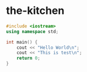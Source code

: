 # the-kitchen

```C++
#include <iostream>
using namespace std;

int main() {
    cout << "Hello World\n";
    cout << "This is test\n";
    return 0;
}
```